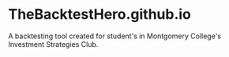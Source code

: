 # TheBacktestHero.github.io
A backtesting tool created for student's in Montgomery College's Investment Strategies Club.
